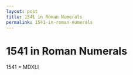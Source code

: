 ```yaml
---
layout: post
title: 1541 in Roman Numerals
permalink: 1541-in-roman-numerals
---
```


# 1541 in Roman Numerals

1541 = MDXLI
